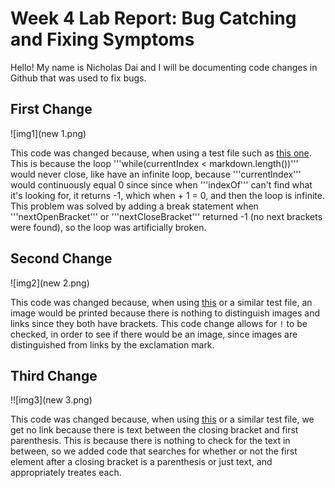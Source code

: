 # Week 4 Lab Report: Bug Catching and Fixing Symptoms

Hello! My name is Nicholas Dai and I will be documenting code changes in Github that was used to fix bugs.

## First Change

![img1](new 1.png)

This code was changed because, when using a test file such as [this one](https://github.com/nicholasdai/cse15l-lab-reports/blob/main/test%20file%201.md). This is because the loop '''while(currentIndex < markdown.length())''' would never close, like have an infinite loop, because '''currentIndex''' would continuously equal 0 since since when '''indexOf''' can't find what it's looking for, it returns -1, which when + 1 = 0, and then the loop is infinite. This problem was solved by adding a break statement when '''nextOpenBracket''' or '''nextCloseBracket''' returned -1 (no next brackets were found), so the loop was artificially broken.

## Second Change

![img2](new 2.png)

This code was changed because, when using [this](https://github.com/nicholasdai/cse15l-lab-reports/blob/main/test%20file%202.md) or a similar test file, an image would be printed because there is nothing to distinguish images and links since they both have brackets. This code change allows for ```!``` to be checked, in order to see if there would be an image, since images are distinguished from links by the exclamation mark.

## Third Change

!![img3](new 3.png)

This code was changed because, when using [this](https://github.com/nicholasdai/cse15l-lab-reports/blob/main/test%20file%203.md) or a similar test file, we get no link because there is text between the closing bracket and first parenthesis. This is because there is nothing to check for the text in between, so we added code that searches for whether or not the first element after a closing bracket is a parenthesis or just text, and appropriately treates each.
